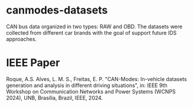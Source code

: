 # canmodes-datasets
CAN bus data organized in two types: RAW and OBD. The datasets were collected from different car brands with the goal of support future IDS approaches.

# IEEE Paper
Roque, A.S. Alves, L. M. S., Freitas, E. P. "CAN-Modes: In-vehicle datasets generation and analysis in different driving situations", 
in: IEEE 9th Workshop on Communication Networks and Power Systems (WCNPS 2024), UNB, Brasília, Brazil, IEEE, 2024.
